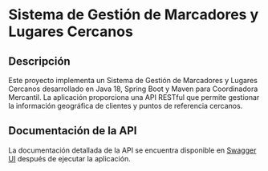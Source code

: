 # Sistema de Gestión de Marcadores y Lugares Cercanos

## Descripción

Este proyecto implementa un Sistema de Gestión de Marcadores y Lugares Cercanos desarrollado en Java 18, Spring Boot y Maven para Coordinadora Mercantil. La aplicación proporciona una API RESTful que permite gestionar la información geográfica de clientes y puntos de referencia cercanos.

## Documentación de la API

La documentación detallada de la API se encuentra disponible en [Swagger UI](http://localhost:8080/swagger-ui.html) después de ejecutar la aplicación.

